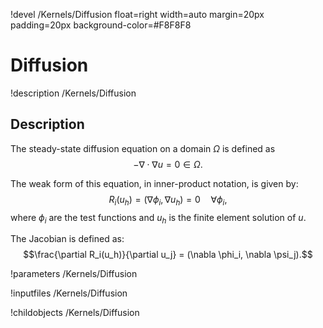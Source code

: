 !devel /Kernels/Diffusion float=right width=auto margin=20px padding=20px background-color=#F8F8F8

# Diffusion
!description /Kernels/Diffusion

## Description

The steady-state diffusion equation on a domain $\Omega$ is defined as
$$-\nabla \cdot \nabla u = 0 \in \Omega.$$

The weak form of this equation, in inner-product notation, is given by:
$$R_i(u_h) = (\nabla \phi_i, \nabla u_h) = 0 \quad \forall  \phi_i, $$
where $\phi_i$ are the test functions and $u_h$ is the finite element solution of $u$.

The Jacobian is defined as:
$$\frac{\partial R_i(u_h)}{\partial u_j} = (\nabla \phi_i, \nabla \psi_j).$$

!parameters /Kernels/Diffusion

!inputfiles /Kernels/Diffusion

!childobjects /Kernels/Diffusion
